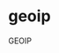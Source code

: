 # geoip

GEOIP

<script src="https://cdnjs.cloudflare.com/ajax/libs/jquery/3.1.1/jquery.min.js"></script>

<script>
$.ajax({
  url: "https://geolocation-db.com/jsonp",
  jsonpCallback: "callback",
  dataType: "jsonp",
  success: function(location) {
    $('#country').html(location.country_name);
    $('#state').html(location.state);
    $('#city').html(location.city);
    $('#latitude').html(location.latitude);
    $('#longitude').html(location.longitude);
    $('#ip').html(location.IPv4);
  }
});
</script>


